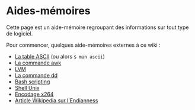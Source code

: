 # Aides-mémoires

Cette page est un aide-mémoire regroupant des informations sur tout type de
logiciel.

Pour commencer, quelques aide-mémoires externes à ce wiki :

* [La table ASCII](http://www.asciitable.com) (ou alors `$ man ascii`)
* [La commande awk](http://www.shellunix.com/awk.html)
* [LVM](https://doc.ubuntu-fr.org/lvm)
* [La commande dd](https://debian-facile.org/doc:systeme:dd)
* [Bash scripting](https://abs.traduc.org/abs-fr/)
* [Shell Unix](http://www.linux-france.org/article/dalox/unix04.htm#tubep)
* [Encodage x264](https://tutox264.wordpress.com/)
* [Article Wikipedia sur l'Endianness](https://fr.wikipedia.org/wiki/Endianness)

